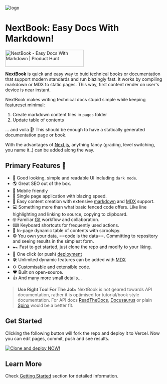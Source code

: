 ![logo](https://next-book.vercel.app/180.png)

# NextBook: Easy Docs With Markdown!

<a href="https://www.producthunt.com/posts/nextbook-3?utm_source=badge-featured&utm_medium=badge&utm_souce=badge-nextbook-3" target="_blank"><img src="https://api.producthunt.com/widgets/embed-image/v1/featured.svg?post_id=286336&theme=light" alt="NextBook - Easy Docs With Markdown | Product Hunt" style="width: 250px; height: 54px;" width="250" height="54" /></a>

**NextBook** is quick and easy way to buid technical books or documentation that support modern standards and run blazingly fast. It works by compiling markdown or MDX to static pages. This way, first content render on user's device is near instant.

NextBook makes writing technical docs stupid simple while keeping featureset minimal: 

1. Create markdown content files in `pages` folder 
1. Update table of contents 

... and voila 🎉! This should be enough to have a statically generated documentation page or book.

With the advantages of [Next.js](https://nextjs.com), anything fancy (grading, level switching, you name it..) can be added along the way.

## Primary Features 🧿

- 💅 Good looking, simple and readable UI including `dark mode`. 
- 🌎 Great SEO out of the box.
- 📱 Mobile friendly
- 🚀 Single page application with blazing speed.
- 🧾 Easy content creation with extensive [markdown](https://www.markdownguide.org/) and [MDX](https://mdxjs.com/) support.
- 💻 Something more than what basic fenced code offers. Like line highlighting and linking to source, copying to clipboard.
- 🤓 Familiar [Git](https://github.com/) workflow and collaboration.
- ⌨︎ Keyboard shortcuts for frequently used actions.
- 🔎 In-page dynamic table of contents with scroolspy.
- © You own your data, ==code is the data==. Committing to repository and seeing results in the simplest form.
- 🏎 Fast to get started, just clone the repo and modify to your liking.
- 🎊 One click (or push) [deployment](https://vercel.com/new)
- 🛠 Unlimited dynamic features can be added with [MDX](https://mdxjs.com/)
- ⚙︎ Customisable and extensible code.
- ❤ Built on open-source.
- 👍 And many more small details...

> **Use Right Tool For The Job:** NextBook is not geared towards API documentation, rather it is optimised for tutorial/book style documentation. For API docs [ReadTheDocs](https://readthedocs.org/), [Docusaurus](https://docusaurus.io/) or plain [Spinx](https://www.sphinx-doc.org/en/master/usage/restructuredtext/basics.html) would be a better fit.

## Get Started

Clicking the following button will fork the repo and deploy it to Vercel. Now you can edit pages, commit, push and see results.

[![Clone and deploy NOW!](https://vercel.com/button)](https://vercel.com/new/git/external?repository-url=https%3A%2F%2Fgithub.com%2Famiroff%2FNextBook)

## Learn More

Check [Getting Started](https://next-book.vercel.app/documentation/getting-started) section for detailed information.
